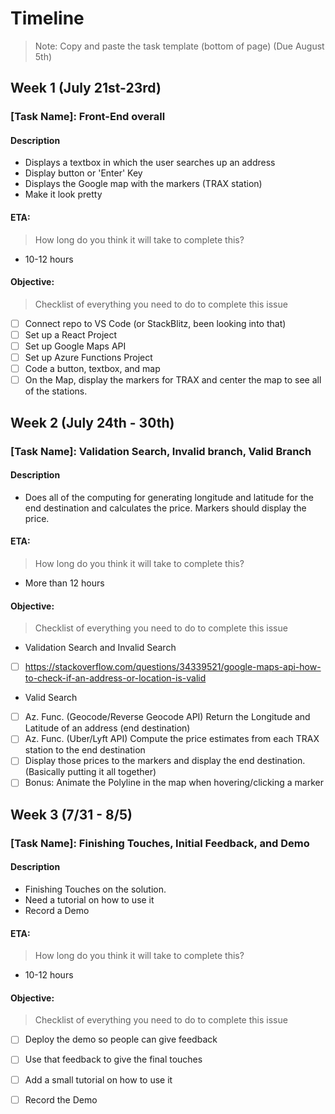 # Timeline
> Note: Copy and paste the task template (bottom of page) (Due August 5th)

## Week 1 (July 21st-23rd)

### [Task Name]: Front-End overall

#### Description
- Displays a textbox in which the user searches up an address 
- Display button or 'Enter' Key 
- Displays the Google map with the markers (TRAX station)
- Make it look pretty


#### ETA:
> How long do you think it will take to complete this?
- 10-12 hours 

#### Objective:
> Checklist of everything you need to do to complete this issue
- [ ] Connect repo to VS Code (or StackBlitz, been looking into that)
- [ ] Set up a React Project
- [ ] Set up Google Maps API 
- [ ] Set up Azure Functions Project
- [ ] Code a button, textbox, and map
- [ ] On the Map, display the markers for TRAX and center the map to see all of the stations.

## Week 2 (July 24th - 30th)

### [Task Name]: Validation Search, Invalid branch, Valid Branch

#### Description
- Does all of the computing for generating longitude and latitude for the end destination and calculates the price. Markers should display the price. 

#### ETA:
> How long do you think it will take to complete this?
- More than 12 hours

#### Objective:
> Checklist of everything you need to do to complete this issue
* Validation Search and Invalid Search
- [ ] https://stackoverflow.com/questions/34339521/google-maps-api-how-to-check-if-an-address-or-location-is-valid   
* Valid Search
- [ ] Az. Func. (Geocode/Reverse Geocode API) Return the Longitude and Latitude of an address (end destination)
- [ ] Az. Func. (Uber/Lyft API) Compute the price estimates from each TRAX station to the end destination
- [ ] Display those prices to the markers and display the end destination. (Basically putting it all together) 
- [ ] Bonus: Animate the Polyline in the map when hovering/clicking a marker

## Week 3 (7/31 - 8/5)

### [Task Name]: Finishing Touches, Initial Feedback, and Demo

#### Description
- Finishing Touches on the solution. 
- Need a tutorial on how to use it
- Record a Demo


#### ETA:
> How long do you think it will take to complete this?
- 10-12 hours 

#### Objective:
> Checklist of everything you need to do to complete this issue
- [ ] Deploy the demo so people can give feedback
- [ ] Use that feedback to give the final touches 
- [ ] Add a small tutorial on how to use it
- [ ] Record the Demo






